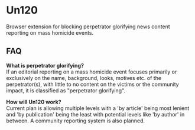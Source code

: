 Un120
===============
Browser extension for blocking perpetrator glorifying news content reporting on mass homicide events.

FAQ
------
**What is perpetrator glorifying?**  
If an editorial reporting on a mass homicide event focuses primarily or exclusively on the name, background, looks, motives etc. of the perpetrator(s), with little to no content on the victims or the community impact, it is classified as "perpetrator glorifying".

**How will Un120 work?**  
Current plan is allowing multiple levels with a 'by article' being most lenient and 'by publication' being the least with potential levels like 'by author' in between. A community reporting system is also planned.